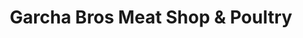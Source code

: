 ---
title: "Garcha Bros Meat Shop & Poultry"
url: /surrey/garcha-bros-meat-shop-und-poultry/
shop: Metzgerei
---